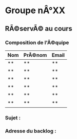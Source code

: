 # Groupe nÂ°XX

## RÃ©servÃ© au cours

### Composition de l'Ã©quipe

| Nom          | PrÃ©nom      | Email                         |
| -------------|-------------|-------------------------------|
| ** | ** | ** |
| ** | ** | ** |
| ** | ** | ** |
| ** | ** | ** |
| ** | ** | ** |
| ** | ** | ** |

### Sujet : 

### Adresse du backlog :
